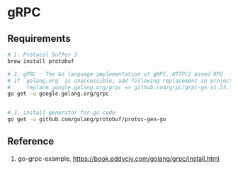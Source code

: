 # gRPC

## Requirements

```bash
# 1. Protocol Buffer 3
brew install protobuf

# 3. gPRC - The Go language implementation of gRPC. HTTP/2 based RPC
# if `golang.org` is unaccessible, add following replacement in project's go.mod:
#     replace google.golang.org/grpc => github.com/grpc/grpc-go v1.23.1
go get -u google.golang.org/grpc


# 3. install generator for go code
go get -u github.com/golang/protobuf/protoc-gen-go

```

## Reference

1. go-grpc-example, <https://book.eddycjy.com/golang/grpc/install.html>
